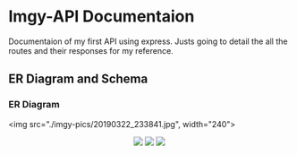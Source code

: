 # Imgy-API Documentaion

Documentaion of my first API using express. Justs going to detail the all the routes and their responses for my reference. 

## ER Diagram and Schema

### ER Diagram
<img src="./imgy-pics/20190322_233841.jpg", width="240">

<p align="center">
    <img src="doc/media/unity_main.png", width="240">
    <img src="doc/media/unity_body_foot.png", width="240">
    <img src="doc/media/unity_hand_face.png", width="240">
</p>
